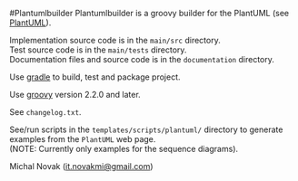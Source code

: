 #Plantumlbuilder
Plantumlbuilder is a groovy builder for the PlantUML (see [PlantUML][plantuml_id]).

Implementation source code is in the `main/src` directory.  
Test source code is in  the `main/tests` directory.  
Documentation files and source code is in the  `documentation` directory.  

Use [gradle][gradle_id] to build, test and package project.

Use [groovy][groovy_id] version 2.2.0 and later.

See `changelog.txt`.

See/run scripts in the `templates/scripts/plantuml/` directory to generate examples from the `PlantUML` web page.   
(NOTE: Currently only examples for the sequence diagrams).

Michal Novak (<it.novakmi@gmail.com>)

[gradle_id]: http://www.gradle.org/  "Gradle"
[groovy_id]: http://www.groovy-lang.org/ "Groovy"
[plantuml_id]: http://plantuml.sourceforge.net/  "PlantUML"
